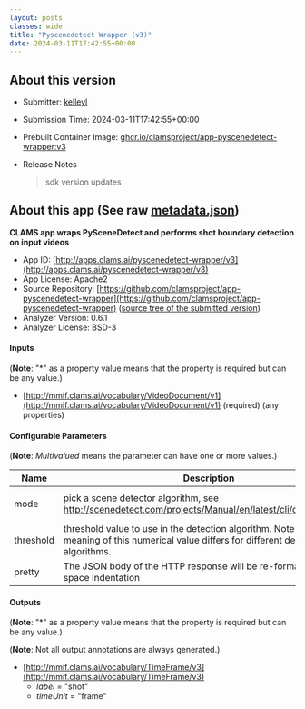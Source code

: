 ```yaml
---
layout: posts
classes: wide
title: "Pyscenedetect Wrapper (v3)"
date: 2024-03-11T17:42:55+00:00
---
```

## About this version

* Submitter: [kelleyl](https://github.com/kelleyl)
* Submission Time: 2024-03-11T17:42:55+00:00
* Prebuilt Container Image: [ghcr.io/clamsproject/app-pyscenedetect-wrapper:v3](https://github.com/clamsproject/app-pyscenedetect-wrapper/pkgs/container/app-pyscenedetect-wrapper/v3)
* Release Notes

    > sdk version updates

## About this app (See raw [metadata.json](metadata.json))

**CLAMS app wraps PySceneDetect and performs shot boundary detection on input videos**

* App ID: [http://apps.clams.ai/pyscenedetect-wrapper/v3](http://apps.clams.ai/pyscenedetect-wrapper/v3)
* App License: Apache2
* Source Repository: [https://github.com/clamsproject/app-pyscenedetect-wrapper](https://github.com/clamsproject/app-pyscenedetect-wrapper) ([source tree of the submitted version](https://github.com/clamsproject/app-pyscenedetect-wrapper/tree/v3))
* Analyzer Version: 0.6.1
* Analyzer License: BSD-3


#### Inputs
(**Note**: "*" as a property value means that the property is required but can be any value.)

* [http://mmif.clams.ai/vocabulary/VideoDocument/v1](http://mmif.clams.ai/vocabulary/VideoDocument/v1)  (required)
(any properties)


#### Configurable Parameters
(**Note**: _Multivalued_ means the parameter can have one or more values.)

|Name|Description|Type|Multivalued|Default|Choices|
|----|-----------|----|-----------|-------|-------|
|mode|pick a scene detector algorithm, see http://scenedetect.com/projects/Manual/en/latest/cli/detectors.html|string|N|content|**_`content`_**, `threshold`, `adaptive`|
|threshold|threshold value to use in the detection algorithm. Note that the meaning of this numerical value differs for different detector algorithms.|number|N|27.0||
|pretty|The JSON body of the HTTP response will be re-formatted with 2-space indentation|boolean|N|false|**_`false`_**, `true`|


#### Outputs
(**Note**: "*" as a property value means that the property is required but can be any value.)

(**Note**: Not all output annotations are always generated.)

* [http://mmif.clams.ai/vocabulary/TimeFrame/v3](http://mmif.clams.ai/vocabulary/TimeFrame/v3) 
    * _label_ = "shot"
    * _timeUnit_ = "frame"
